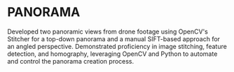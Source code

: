 # PANORAMA
Developed two panoramic views from drone footage using OpenCV's Stitcher for a top-down panorama and a manual SIFT-based approach for an angled perspective. Demonstrated proficiency in image stitching, feature detection, and homography, leveraging OpenCV and Python to automate and control the panorama creation process.
